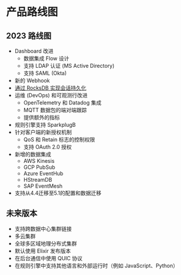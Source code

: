 # 产品路线图

## 2023 路线图

* Dashboard 改进
  * 数据集成 Flow 设计 
  * 支持 LDAP 认证 (MS Active Directory)
  * 支持 SAML (Okta)
* 新的 Webhook
* [通过 RocksDB 实现会话持久化](https://github.com/emqx/eip/blob/main/active/0023-rocksdb-message-persistence.md)
* 运维 (DevOps) 和可观测行改进
  * OpenTelemetry 和 Datadog 集成
  * MQTT 数据包的端对端跟踪
  * 提供额外的指标
* 规则引擎支持 SparkplugB 
* 针对客户端的新授权机制
  * QoS 和 Retain 标志的控制权限
  * 支持 OAuth 2.0 授权
* 新增的数据集成
  * AWS Kinesis
  * GCP PubSub
  * Azure EventHub
  * HStreamDB
  * SAP EventMesh
* 支持从4.4迁移至5.1的配置和数据迁移

## 未来版本

* 支持跨数据中心集群链接
* 多云集群
* 全球多区域地理分布式集群
* 默认使用 Elixir 发布版本
* 在后台通信中使用 QUIC 协议
* 在规则引擎中支持其他语言和外部运行时（例如 JavaScript、Python）

